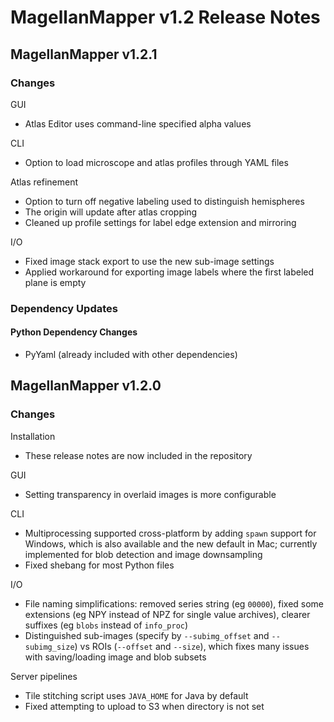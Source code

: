 # MagellanMapper v1.2 Release Notes

## MagellanMapper v1.2.1

### Changes

GUI
- Atlas Editor uses command-line specified alpha values

CLI
- Option to load microscope and atlas profiles through YAML files

Atlas refinement
- Option to turn off negative labeling used to distinguish hemispheres
- The origin will update after atlas cropping
- Cleaned up profile settings for label edge extension and mirroring

I/O
- Fixed image stack export to use the new sub-image settings
- Applied workaround for exporting image labels where the first labeled plane is empty

### Dependency Updates

#### Python Dependency Changes

- PyYaml (already included with other dependencies)

## MagellanMapper v1.2.0

### Changes

Installation
- These release notes are now included in the repository

GUI
- Setting transparency in overlaid images is more configurable

CLI
- Multiprocessing supported cross-platform by adding `spawn` support for Windows, which is also available and the new default in Mac; currently implemented for blob detection and image downsampling
- Fixed shebang for most Python files

I/O
- File naming simplifications: removed series string (eg `00000`), fixed some extensions (eg NPY instead of NPZ for single value archives), clearer suffixes (eg `blobs` instead of `info_proc`)
- Distinguished sub-images (specify by `--subimg_offset` and `--subimg_size`) vs ROIs (`--offset` and `--size`), which fixes many issues with saving/loading image and blob subsets

Server pipelines
- Tile stitching script uses `JAVA_HOME` for Java by default
- Fixed attempting to upload to S3 when directory is not set

